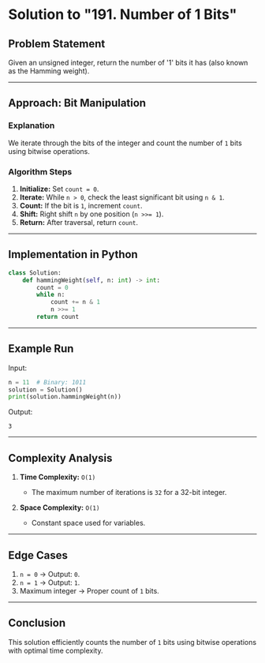 # Solution to "191. Number of 1 Bits"

## Problem Statement

Given an unsigned integer, return the number of '1' bits it has (also known as the Hamming weight).

---

## Approach: Bit Manipulation

### Explanation

We iterate through the bits of the integer and count the number of `1` bits using bitwise operations.

### Algorithm Steps

1. **Initialize:** Set `count = 0`.
2. **Iterate:** While `n > 0`, check the least significant bit using `n & 1`.
3. **Count:** If the bit is `1`, increment `count`.
4. **Shift:** Right shift `n` by one position (`n >>= 1`).
5. **Return:** After traversal, return `count`.

---

## Implementation in Python

```python
class Solution:
    def hammingWeight(self, n: int) -> int:
        count = 0
        while n:
            count += n & 1
            n >>= 1
        return count
```

---

## Example Run

Input:

```python
n = 11  # Binary: 1011
solution = Solution()
print(solution.hammingWeight(n))
```

Output:

```
3
```

---

## Complexity Analysis

1. **Time Complexity:** `O(1)`
    
    - The maximum number of iterations is `32` for a 32-bit integer.
2. **Space Complexity:** `O(1)`
    
    - Constant space used for variables.

---

## Edge Cases

1. `n = 0` → Output: `0`.
2. `n = 1` → Output: `1`.
3. Maximum integer → Proper count of `1` bits.

---

## Conclusion

This solution efficiently counts the number of `1` bits using bitwise operations with optimal time complexity.